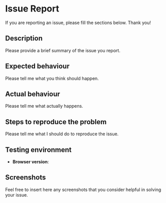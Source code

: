 # Issue Report

If you are reporting an issue, please fill the sections below. Thank you!

## Description

Please provide a brief summary of the issue you report.

## Expected behaviour

Please tell me what you think should happen.

## Actual behaviour

Please tell me what actually happens.

## Steps to reproduce the problem

Please tell me what I should do to reproduce the issue.

## Testing environment

* **Browser version**:

## Screenshots

Feel free to insert here any screenshots that you consider helpful in solving your issue.
